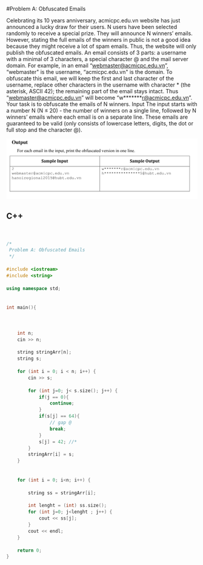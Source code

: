 #Problem A: Obfuscated Emails

Celebrating its 10 years anniversary, acmicpc.edu.vn website has just announced a lucky draw for their users. N users have been selected randomly to receive a special prize. They will announce N winners’ emails. However, stating the full emails of the winners in public is not a good idea because they might receive a lot of spam emails. Thus, the website will only publish the obfuscated emails.
An email consists of 3 parts: a username with a minimal of 3 characters, a special character @ and the mail server domain. For example, in an email “webmaster@acmicpc.edu.vn”, “webmaster" is the username, “acmicpc.edu.vn" is the domain.
To obfuscate this email, we will keep the first and last character of the username, replace other characters in the username with character * (the asterisk, ASCII 42); the remaining part of the email stays intact. Thus “webmaster@acmicpc.edu.vn” will become “w*******r@acmicpc.edu.vn”.
Your task is to obfuscate the emails of N winners. Input
The input starts with a number N (N ≤ 20) - the number of winners on a single line, followed by N winners’ emails where each email is on a separate line. These emails are guaranteed to be valid (only consists of lowercase letters, digits, the dot or full stop and the character @).

<img src="./debai.png" />

## C++


```c++


/*
 Problem A: Obfuscated Emails
 */

#include <iostream>
#include <string>

using namespace std;


int main(){
    

    
    int n;
    cin >> n;
    
    string stringArr[n];
    string s;
    
    for (int i = 0; i < n; i++) {
        cin >> s;
        
        for (int j=0; j< s.size(); j++) {
            if(j == 0){
                continue;
            }
            if(s[j] == 64){
                // gap @
                break;
            }
            s[j] = 42; //*
        }
        stringArr[i] = s;
    }
    
    
    for (int i = 0; i<n; i++) {
        
        string ss = stringArr[i];
        
        int lenght = (int) ss.size();
        for (int j=0; j<lenght ; j++) {
            cout << ss[j];
        }
        cout << endl;
    }
    
    return 0;
}


```